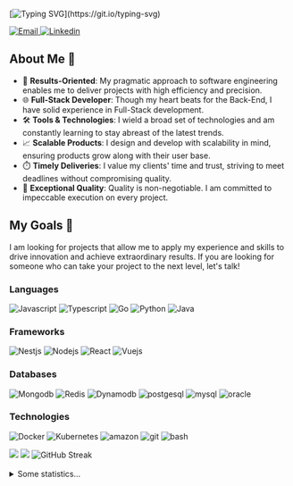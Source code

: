 [![Typing SVG](https://readme-typing-svg.demolab.com?font=Fira+Code&pause=1000&color=F72585&random=false&width=550&lines=Hi+%F0%9F%A4%99%2C+I'm+Roberto+Mir%C3%B3n+a+Software+Engineer!)](https://git.io/typing-svg)

<a href="mailto:ing.betonajera@gmail.com">
  <img alt="Email" src="https://img.shields.io/badge/Email-F20089?style=flat&logo=gmail&logoColor=white&labelColor=%23F20089&color=%23F20089">
</a>
<a href="https://www.linkedin.com/in/roberto-miron-najera-287a06207">
  <img alt="Linkedin" src="https://img.shields.io/badge/Linkedin-F20089?style=flat&logo=linkedin&logoColor=white&labelColor=%23F20089&color=%23F20089">
</a>

## About Me 🚀

- 🧠 **Results-Oriented**: My pragmatic approach to software engineering enables me to deliver projects with high efficiency and precision.
- 🌐 **Full-Stack Developer**: Though my heart beats for the Back-End, I have solid experience in Full-Stack development.
- 🛠️ **Tools & Technologies**: I wield a broad set of technologies and am constantly learning to stay abreast of the latest trends.
- 📈 **Scalable Products**: I design and develop with scalability in mind, ensuring products grow along with their user base.
- ⏱️ **Timely Deliveries**: I value my clients' time and trust, striving to meet deadlines without compromising quality.
- 🌟 **Exceptional Quality**: Quality is non-negotiable. I am committed to impeccable execution on every project.

## My Goals 🎯

I am looking for projects that allow me to apply my experience and skills to drive innovation and achieve extraordinary results. If you are looking for someone who can take your project to the next level, let's talk!

### Languages

![Javascript](https://img.shields.io/badge/Javascript-%23F20089?style=flat&logo=javascript&logoColor=white)
![Typescript](https://img.shields.io/badge/Typescript-%23F20089?style=flat&logo=typescript&logoColor=white)
![Go](https://img.shields.io/badge/Go-%23F20089?style=flat&logo=go&logoColor=white)
![Python](https://img.shields.io/badge/Python-%23F20089?style=flat&logo=python&logoColor=white)
![Java](https://img.shields.io/badge/Java-%23F20089?style=flat&logo=openjdk&logoColor=white)

### Frameworks

![Nestjs](https://img.shields.io/badge/NestJS-%23F20089?style=flat&logo=nestjs)
![Nodejs](https://img.shields.io/badge/NodeJS-%23F20089?style=flat&logo=nodedotjs&logoColor=white)
![React](https://img.shields.io/badge/React-%23F20089?style=flat&logo=react&logoColor=white)
![Vuejs](https://img.shields.io/badge/VueJS-%23F20089?style=flat&logo=vuedotjs&logoColor=white)

### Databases

![Mongodb](https://img.shields.io/badge/MongoDB-%23F20089?style=flat&logo=mongodb&logoColor=white)
![Redis](https://img.shields.io/badge/Redis-%23F20089?style=flat&logo=redis&logoColor=white)
![Dynamodb](https://img.shields.io/badge/DynamoDB-%23F20089?style=flat&logo=amazondynamodb&logoColor=white)
![postgesql](https://img.shields.io/badge/PostgreSQL-%23F20089?style=flat&logo=postgresql&logoColor=white)
![mysql](https://img.shields.io/badge/MySQL-%23F20089?style=flat&logo=mysql&logoColor=white)
![oracle](https://img.shields.io/badge/Oracle-%23F20089?style=flat&logo=oracle&logoColor=white)

### Technologies

![Docker](https://img.shields.io/badge/Docker-%23F20089?style=flat&logo=docker&logoColor=white)
![Kubernetes](https://img.shields.io/badge/Kubernetes-%23F20089?style=flat&logo=kubernetes&logoColor=white)
![amazon](https://img.shields.io/badge/AWS-%23F20089?style=flat&logo=amazonaws&logoColor=white)
![git](https://img.shields.io/badge/Git-%23F20089?style=flat&logo=git&logoColor=white)
![bash](https://img.shields.io/badge/Bash-%23F20089?style=flat&logo=gnubash&logoColor=white)

 <img src="https://github-readme-stats.vercel.app/api/top-langs?username=betonajera9&show_icons=true&theme=radical&layout=donut" />

<img src="https://github-readme-stats.vercel.app/api?username=betonajera9&show_icons=true&rank_icon=github&theme=radical" />

 <img src="https://streak-stats.demolab.com?user=betonajera9&theme=radical&date_format=j%20M%5B%20Y%5D&mode=weekly&exclude_days=Sun%2CSat" alt="GitHub Streak" />
<br/>
<br/>

<details>
<summary>Some statistics...</summary>
<br>
<!--START_SECTION:waka-->
![Code Time](http://img.shields.io/badge/Code%20Time-2%2C229%20hrs%2055%20mins-blue)

![Lines of code](https://img.shields.io/badge/From%20Hello%20World%20I%27ve%20Written-1.5%20million%20lines%20of%20code-blue)

**🐱 My GitHub Data** 

> 📦 134.7 kB Used in GitHub's Storage 
 > 
> 🏆 22 Contributions in the Year 2025
 > 
> 💼 Opted to Hire
 > 
> 📜 29 Public Repositories 
 > 
> 🔑 1 Private Repositories 
 > 
**I'm an Early 🐤** 

```text
🌞 Morning                275 commits         █████░░░░░░░░░░░░░░░░░░░░   20.01 % 
🌆 Daytime                544 commits         ██████████░░░░░░░░░░░░░░░   39.59 % 
🌃 Evening                323 commits         ██████░░░░░░░░░░░░░░░░░░░   23.51 % 
🌙 Night                  232 commits         ████░░░░░░░░░░░░░░░░░░░░░   16.89 % 
```
📅 **I'm Most Productive on Thursday** 

```text
Monday                   240 commits         ████░░░░░░░░░░░░░░░░░░░░░   17.47 % 
Tuesday                  239 commits         ████░░░░░░░░░░░░░░░░░░░░░   17.39 % 
Wednesday                149 commits         ███░░░░░░░░░░░░░░░░░░░░░░   10.84 % 
Thursday                 267 commits         █████░░░░░░░░░░░░░░░░░░░░   19.43 % 
Friday                   203 commits         ████░░░░░░░░░░░░░░░░░░░░░   14.77 % 
Saturday                 95 commits          ██░░░░░░░░░░░░░░░░░░░░░░░   06.91 % 
Sunday                   181 commits         ███░░░░░░░░░░░░░░░░░░░░░░   13.17 % 
```


📊 **This Week I Spent My Time On** 

```text
🕑︎ Time Zone: America/Mexico_City

💬 Programming Languages: 
TypeScript               6 hrs 1 min         ██████████████████████░░░   89.39 % 
JSON                     17 mins             █░░░░░░░░░░░░░░░░░░░░░░░░   04.28 % 
YAML                     14 mins             █░░░░░░░░░░░░░░░░░░░░░░░░   03.51 % 
Terraform                6 mins              ░░░░░░░░░░░░░░░░░░░░░░░░░   01.50 % 
Other                    3 mins              ░░░░░░░░░░░░░░░░░░░░░░░░░   00.95 % 

🔥 Editors: 
VS Code                  6 hrs 44 mins       █████████████████████████   100.00 % 

🐱‍💻 Projects: 
clean-course             2 hrs 20 mins       █████████░░░░░░░░░░░░░░░░   34.63 % 
pay-in-gateway-payment-pr1 hr 41 mins        ██████░░░░░░░░░░░░░░░░░░░   25.14 % 
pay-in-gateway-providers-1 hr 30 mins        ██████░░░░░░░░░░░░░░░░░░░   22.28 % 
rates-domain-functions   35 mins             ██░░░░░░░░░░░░░░░░░░░░░░░   08.89 % 
remittances-domain-functi18 mins             █░░░░░░░░░░░░░░░░░░░░░░░░   04.49 % 

💻 Operating System: 
Mac                      6 hrs 44 mins       █████████████████████████   100.00 % 
```

**I Mostly Code in JavaScript** 

```text
JavaScript               9 repos             ████████░░░░░░░░░░░░░░░░░   32.14 % 
TypeScript               7 repos             ██████░░░░░░░░░░░░░░░░░░░   25.00 % 
Vue                      4 repos             ████░░░░░░░░░░░░░░░░░░░░░   14.29 % 
Swift                    2 repos             ██░░░░░░░░░░░░░░░░░░░░░░░   07.14 % 
Kotlin                   1 repo              █░░░░░░░░░░░░░░░░░░░░░░░░   03.57 % 
```



**Timeline**

![Lines of Code chart](https://raw.githubusercontent.com/BetoNajera9/BetoNajera9/master/assets/bar_graph.png)


 Last Updated on 05/09/2025 02:49:38 UTC
<!--END_SECTION:waka-->
</details>
